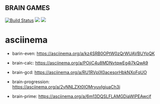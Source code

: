 ## BRAIN GAMES

[![Build Status](https://github.com/AndreyMishuk/python-project-lvl1/actions/workflows/python-package.yml/badge.svg?branch=master)](https://github.com/AndreyMishuk/python-project-lvl1/actions/workflows/python-package.yml/)
<a href="https://codeclimate.com/github/AndreyMishuk/python-project-lvl1/maintainability"><img src="https://api.codeclimate.com/v1/badges/e5255199409f9f2937b3/maintainability" /></a>
<a href="https://codeclimate.com/github/codeclimate/codeclimate/test_coverage"><img src="https://api.codeclimate.com/v1/badges/a99a88d28ad37a79dbf6/test_coverage" /></a>


# asciinema 
 - barin-even: https://asciinema.org/a/kz4SRB0OPtW0zQrWUAVBUYpQK

 - brain-calc: https://asciinema.org/a/POjiC4u8MDNvtqwEg4i7kQwA9

 - brain-gcd: https://asciinema.org/a/RU1RVpIX0acesorHbkNXoFqUO

 - brain-progression: https://asciinema.org/a/2yNNLZXt0IOMryuyIgjuaCh3i

 - brain-prime: https://asciinema.org/a/6m13DQSLFLAMGDiaWlPEAwcjf

